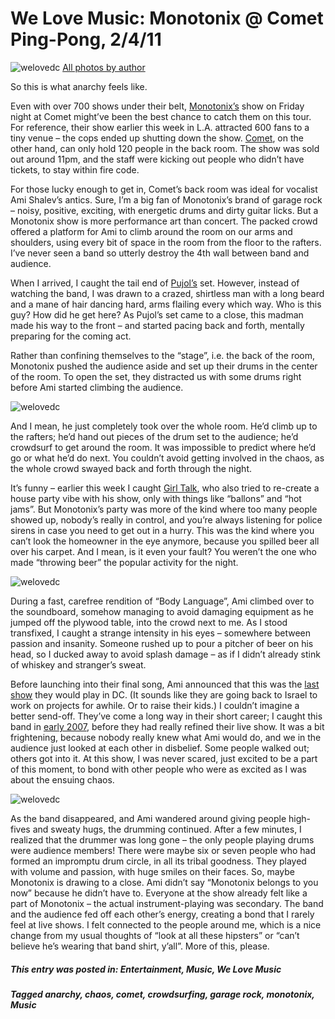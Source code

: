# We Love Music: Monotonix @ Comet Ping-Pong, 2/4/11
![welovedc](/content/images/monotonix-at-comet-018_5419382287_o.jpg "Monotonix at Comet 018")
[All photos by author](http://www.flickr.com/photos/8600814@N03/)

So this is what anarchy feels like.

Even with over 700 shows under their belt, [Monotonix’s](http://monotonix.com/) show on Friday night at Comet might’ve been the best chance to catch them on this tour. For reference, their show earlier this week in L.A. attracted 600 fans to a tiny venue – the cops ended up shutting down the show. [Comet](http://www.cometpingpong.com/), on the other hand, can only hold 120 people in the back room. The show was sold out around 11pm, and the staff were kicking out people who didn’t have tickets, to stay within fire code.

For those lucky enough to get in, Comet’s back room was ideal for vocalist Ami Shalev’s antics. Sure, I’m a big fan of Monotonix’s brand of garage rock – noisy, positive, exciting, with energetic drums and dirty guitar licks. But a Monotonix show is more performance art than concert. The packed crowd offered a platform for Ami to climb around the room on our arms and shoulders, using every bit of space in the room from the floor to the rafters. I’ve never seen a band so utterly destroy the 4th wall between band and audience.

When I arrived, I caught the tail end of [Pujol’s](http://www.myspace.com/danielluccapujol) set. However, instead of watching the band, I was drawn to a crazed, shirtless man with a long beard and a mane of hair dancing hard, arms flailing every which way. Who is this guy? How did he get here? As Pujol’s set came to a close, this madman made his way to the front – and started pacing back and forth, mentally preparing for the coming act.

Rather than confining themselves to the “stage”, i.e. the back of the room, Monotonix pushed the audience aside and set up their drums in the center of the room. To open the set, they distracted us with some drums right before Ami started climbing the audience.

![welovedc](/content/images/monotonix-at-comet-012_5419985838_o.jpg "Monotonix at Comet 012")

And I mean, he just completely took over the whole room. He’d climb up to the rafters; he’d hand out pieces of the drum set to the audience; he’d crowdsurf to get around the room. It was impossible to predict where he’d go or what he’d do next. You couldn’t avoid getting involved in the chaos, as the whole crowd swayed back and forth through the night.

It’s funny – earlier this week I caught [Girl Talk](http://www.welovedc.com/2011/02/04/we-love-music-girl-talk-930-club-2111/), who also tried to re-create a house party vibe with his show, only with things like “ballons” and “hot jams”. But Monotonix’s party was more of the kind where too many people showed up, nobody’s really in control, and you’re always listening for police sirens in case you need to get out in a hurry. This was the kind where you can’t look the homeowner in the eye anymore, because you spilled beer all over his carpet. And I mean, is it even your fault? You weren’t the one who made “throwing beer” the popular activity for the night.

![welovedc](/content/images/monotonix-at-comet-020_5419986582_o.jpg "Monotonix at Comet 020")

During a fast, carefree rendition of “Body Language”, Ami climbed over to the soundboard, somehow managing to avoid damaging equipment as he jumped off the plywood table, into the crowd next to me. As I stood transfixed, I caught a strange intensity in his eyes – somewhere between passion and insanity. Someone rushed up to pour a pitcher of beer on his head, so I ducked away to avoid splash damage – as if I didn’t already stink of whiskey and stranger’s sweat.

Before launching into their final song, Ami announced that this was the [last show](http://onethirtybpm.com/news/monotonixs-current-tour-is-their-last-says-singer/) they would play in DC. (It sounds like they are going back to Israel to work on projects for awhile. Or to raise their kids.) I couldn’t imagine a better send-off. They’ve come a long way in their short career; I caught this band in [early 2007](http://mylifeismetal.com/?p=105), before they had really refined their live show. It was a bit frightening, because nobody really knew what Ami would do, and we in the audience just looked at each other in disbelief. Some people walked out; others got into it. At this show, I was never scared, just excited to be a part of this moment, to bond with other people who were as excited as I was about the ensuing chaos.

![welovedc](/content/images/monotonix-at-comet-021_5419383171_o.jpg "Monotonix at Comet 021")

As the band disappeared, and Ami wandered around giving people high-fives and sweaty hugs, the drumming continued. After a few minutes, I realized that the drummer was long gone – the only people playing drums were audience members! There were maybe six or seven people who had formed an impromptu drum circle, in all its tribal goodness. They played with volume and passion, with huge smiles on their faces. So, maybe Monotonix is drawing to a close. Ami didn’t say “Monotonix belongs to you now” because he didn’t have to. Everyone at the show already felt like a part of Monotonix – the actual instrument-playing was secondary. The band and the audience fed off each other’s energy, creating a bond that I rarely feel at live shows. I felt connected to the people around me, which is a nice change from my usual thoughts of “look at all these hipsters” or “can’t believe he’s wearing that band shirt, y’all”. More of this, please.

##### This entry was posted in: Entertainment, Music, We Love Music 
##### Tagged anarchy, chaos, comet, crowdsurfing, garage rock, monotonix, Music